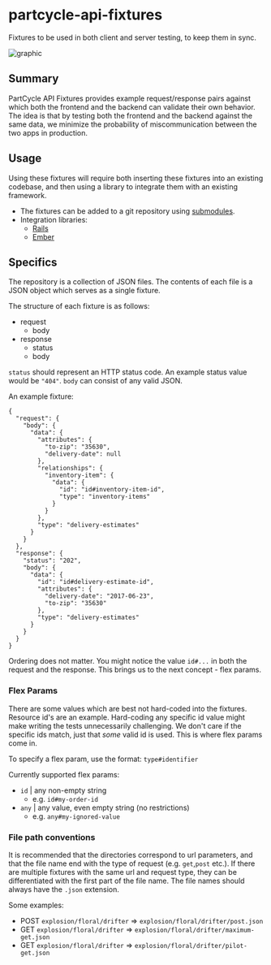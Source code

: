 # partcycle-api-fixtures
Fixtures to be used in both client and server testing, to keep them in sync.

![graphic](https://image.ibb.co/dPKWkQ/api_validator_1.png "graphic")

## Summary

PartCycle API Fixtures provides example request/response pairs against which both the frontend and the backend can validate their own behavior. The idea is that by testing both the frontend and the backend against the same data, we minimize the probability of miscommunication between the two apps in production.

## Usage

Using these fixtures will require both inserting these fixtures into an existing codebase, and then using a library to integrate them with an existing framework.

- The fixtures can be added to a git repository using [submodules](https://git-scm.com/docs/git-submodule).
- Integration libraries:
  - [Rails](https://github.com/PartCycleTech/rails-api-validator)
  - [Ember](https://github.com/PartCycleTech/ember-api-validator)

## Specifics

The repository is a collection of JSON files. The contents of each file is a JSON object which serves as a single fixture.

The structure of each fixture is as follows:

- request
  - body
- response
  - status
  - body

`status` should represent an HTTP status code. An example status value would be `"404"`.
`body` can consist of any valid JSON.

An example fixture:

```
{
  "request": {
    "body": {
      "data": {
        "attributes": {
          "to-zip": "35630",
          "delivery-date": null
        },
        "relationships": {
          "inventory-item": {
            "data": {
              "id": "id#inventory-item-id",
              "type": "inventory-items"
            }
          }
        },
        "type": "delivery-estimates"
      }
    }
  },
  "response": {
    "status": "202",
    "body": {
      "data": {
        "id": "id#delivery-estimate-id",
        "attributes": {
          "delivery-date": "2017-06-23",
          "to-zip": "35630"
        },
        "type": "delivery-estimates"
      }
    }
  }
}
```

Ordering does not matter. You might notice the value `id#...` in both the request and the response. This brings us to the next concept - flex params.

### Flex Params

There are some values which are best not hard-coded into the fixtures. Resource id's are an example. Hard-coding any specific id value might make writing the tests unnecessarily challenging. We don't care if the specific ids match, just that *some* valid id is used. This is where flex params come in.

To specify a flex param, use the format: `type#identifier`

Currently supported flex params:
- `id` | any non-empty string
  - e.g. `id#my-order-id`
- `any` | any value, even empty string (no restrictions)
  - e.g. `any#my-ignored-value`

### File path conventions

It is recommended that the directories correspond to url parameters, and that the file name end with the type of request (e.g. `get`,`post` etc.). If there are multiple fixtures with the same url and request type, they can be differentiated with the first part of the file name. The file names should always have the `.json` extension.

Some examples:
- POST `explosion/floral/drifter` => `explosion/floral/drifter/post.json`
- GET `explosion/floral/drifter` => `explosion/floral/drifter/maximum-get.json`
- GET `explosion/floral/drifter` => `explosion/floral/drifter/pilot-get.json`
